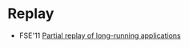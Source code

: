 # Replay

* FSE'11 [Partial replay of long-running applications](https://scholar.google.com/scholar?q=Partial+replay+of+long-running+applications)

